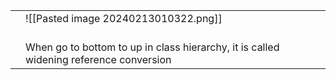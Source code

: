 |     |                                                                                        |
| --- | -------------------------------------------------------------------------------------- |
|     | ![[Pasted image 20240213010322.png]]<br><br>                                           |
|     | When go to bottom to up in class hierarchy, it is called widening reference conversion |
